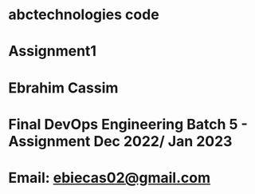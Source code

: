 # abctechnologies code
# Assignment1 
# Ebrahim Cassim
# Final DevOps Engineering Batch 5 - Assignment Dec 2022/ Jan 2023
# Email: ebiecas02@gmail.com
